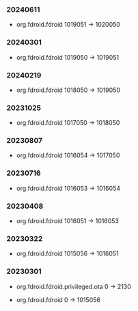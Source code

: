 ### 20240611

- org.fdroid.fdroid 1019051 -> 1020050

### 20240301

- org.fdroid.fdroid 1019050 -> 1019051

### 20240219

- org.fdroid.fdroid 1018050 -> 1019050

### 20231025

- org.fdroid.fdroid 1017050 -> 1018050

### 20230807

- org.fdroid.fdroid 1016054 -> 1017050

### 20230716

- org.fdroid.fdroid 1016053 -> 1016054

### 20230408

- org.fdroid.fdroid 1016051 -> 1016053

### 20230322

- org.fdroid.fdroid 1015056 -> 1016051

### 20230301

- org.fdroid.fdroid.privileged.ota 0 -> 2130

- org.fdroid.fdroid 0 -> 1015056

